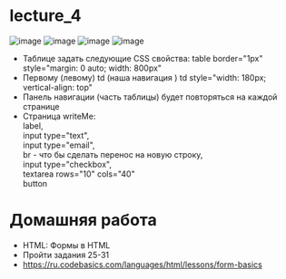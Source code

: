 # lecture_4    
![image](https://user-images.githubusercontent.com/113675674/192969930-4ef5c3c9-047a-4ac4-82ae-cd8746c56b89.png)
![image](https://user-images.githubusercontent.com/113675674/192969741-8aa6e274-d801-495c-be5e-f362e22712ce.png)
![image](https://user-images.githubusercontent.com/113675674/192969784-c0b037fb-d6e9-45cd-b2b5-8fd93aba7324.png)
![image](https://user-images.githubusercontent.com/113675674/192969816-d26f87a1-7127-4abc-8f94-b0d474ab0bd3.png)  
- Таблице задать следующие CSS свойства: table border="1px" style="margin: 0 auto; width: 800px"  
- Первому (левому) td (наша навигация ) td style="width: 180px; vertical-align: top"  
- Панель навигации (часть таблицы) будет повторяться на каждой странице  
- Страница writeMe:  
label,  
input type="text",  
input type="email",  
br - что бы сделать перенос на новую строку,  
input type="checkbox",  
textarea rows="10" cols="40"  
button


# Домашняя работа
* HTML: Формы в HTML
* Пройти задания 25-31
* https://ru.codebasics.com/languages/html/lessons/form-basics

